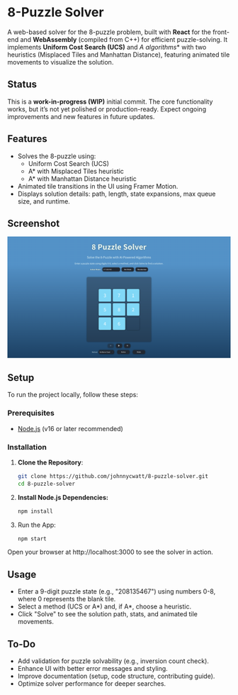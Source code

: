 # 8-Puzzle Solver

A web-based solver for the 8-puzzle problem, built with **React** for the front-end and **WebAssembly** (compiled from C++) for efficient puzzle-solving. It implements **Uniform Cost Search (UCS)** and **A* algorithms** with two heuristics (Misplaced Tiles and Manhattan Distance), featuring animated tile movements to visualize the solution.

## Status

This is a **work-in-progress (WIP)** initial commit. The core functionality works, but it’s not yet polished or production-ready. Expect ongoing improvements and new features in future updates.

## Features

- Solves the 8-puzzle using:
    - Uniform Cost Search (UCS)
    - A* with Misplaced Tiles heuristic
    - A* with Manhattan Distance heuristic
- Animated tile transitions in the UI using Framer Motion.
- Displays solution details: path, length, state expansions, max queue size, and runtime.

## Screenshot

![8-Puzzle Solver in Action](screenshots/index2025-03-26.png)

## Setup

To run the project locally, follow these steps:

### Prerequisites
- [Node.js](https://nodejs.org/) (v16 or later recommended)

### Installation
1. **Clone the Repository**:
   ```bash
   git clone https://github.com/johnnycwatt/8-puzzle-solver.git
   cd 8-puzzle-solver

2. **Install Node.js Dependencies:**
   ```bash
   npm install
   
3. Run the App:
   ```bash
   npm start
   
Open your browser at http://localhost:3000 to see the solver in action.

## Usage
- Enter a 9-digit puzzle state (e.g., "208135467") using numbers 0-8, where 0 represents the blank tile.
- Select a method (UCS or A*) and, if A*, choose a heuristic.
- Click "Solve" to see the solution path, stats, and animated tile movements.

## To-Do
- Add validation for puzzle solvability (e.g., inversion count check).
- Enhance UI with better error messages and styling.
- Improve documentation (setup, code structure, contributing guide).
- Optimize solver performance for deeper searches.
